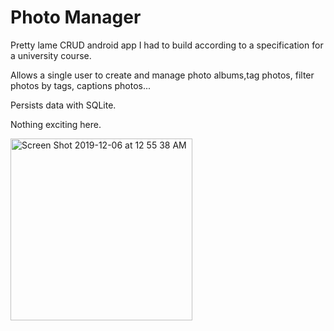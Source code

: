 # Photo Manager 
Pretty lame CRUD android app I had to build according to a specification for a university course.

Allows a single user to create and manage photo albums,tag photos, filter photos by tags, captions photos...

Persists data with SQLite.

Nothing exciting here.

<img width="291" alt="Screen Shot 2019-12-06 at 12 55 38 AM" src="https://user-images.githubusercontent.com/37029617/70299545-2da3ea00-17c3-11ea-8170-e240b369afef.png">
